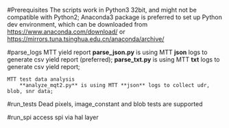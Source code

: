 #Prerequisites
The scripts work in Python3 32bit, and might not be compatible with Python2;
Anaconda3 package is preferred to set up Python dev environment, which can be downloaded from https://www.anaconda.com/download/ or https://mirrors.tuna.tsinghua.edu.cn/anaconda/archive/

#parse_logs
    MTT yield report
        **parse_json.py** is using MTT **json** logs to generate csv yield report (preferred);
        **parse_txt.py** is using MTT **txt** logs to generate csv yield report;

    MTT test data analysis
        **analyze_mqt2.py** is using MTT **json** logs to collect udr, blob, snr data;

#run_tests
    Dead pixels, image_constant and blob tests are supported

#run_spi
    access spi via hal layer



